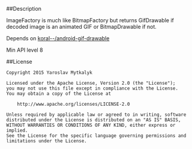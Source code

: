 ##Description

ImageFactory is much like BitmapFactory but returns GifDrawable if decoded image is an animated GIF or BitmapDrawable if not.

Depends on [koral--/android-gif-drawable](https://github.com/koral--/android-gif-drawable)

Min API level 8


##License

```
Copyright 2015 Yaroslav Mytkalyk

Licensed under the Apache License, Version 2.0 (the "License");
you may not use this file except in compliance with the License.
You may obtain a copy of the License at

    http://www.apache.org/licenses/LICENSE-2.0

Unless required by applicable law or agreed to in writing, software
distributed under the License is distributed on an "AS IS" BASIS,
WITHOUT WARRANTIES OR CONDITIONS OF ANY KIND, either express or implied.
See the License for the specific language governing permissions and
limitations under the License.

```

